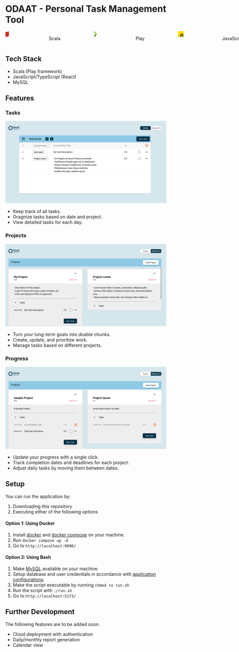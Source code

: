 # ODAAT - Personal Task Management Tool

<section style="display: flex !important; flex-direction: row; gap: 100px;">
    <img style="height:18px; padding-right: 5px; display: inline-flex;" src="./readme_images/scala.png" />
    <p style="padding-left: 20px; padding-right: 5px; display: inline-flex;">Scala</p>
    <img style="height:18px; " src="./readme_images/play.png" />
    <p style="padding-left: 20px; padding-right: 5px; display: inline-flex;">Play</p>
    <img style="height:18px; " src="./readme_images/js.png" />
    <p style="padding-left: 20px; padding-right: 5px; display: inline-flex;">JavaScript</p>
    <img style="height:18px; " src="./readme_images/ts.png" />
    <p style="padding-left: 20px; padding-right: 5px; display: inline-flex;">TypeScript</p>
    <img style="height:18px; " src="./readme_images/react.png" />
    <p style="padding-left: 20px; padding-right: 5px; display: inline-flex;">React</p>
    <img style="height:18px; " src="./readme_images/mysql.png" />
    <p style="padding-left: 20px; padding-right: 5px; display: inline-flex;">MySQL</p>
    <img style="height:18px; " src="./readme_images/docker.png" />
    <p style="padding-left: 20px; padding-right: 5px; display: inline-flex;">Docker</p>
</section>

## Tech Stack
- Scala (Play framework)
- JavaScript/TypeScript (React)
- MySQL

## Features

### Tasks
![Task Page](./readme_images/task.png)
- Keep track of all tasks.
- Oragnize tasks based on date and project.
- View detailed tasks for each day.

### Projects
![Project Page](./readme_images/project.png)
- Turn your long-term goals into doable chunks.
- Create, update, and prioritize work.
- Manage tasks based on different projects.

### Progress
![Progress Page](./readme_images/progress.png)
- Update your progress with a single click.
- Track completion dates and deadlines for each project.
- Adjust daily tasks by moving them between dates.

## Setup
You can run the application by:
1. Downloading this repository
2. Executing either of the following options

#### Option 1: Using Docker
1. Install [docker](https://docs.docker.com/engine/install/) and [docker compose](https://docs.docker.com/compose/install/) on your machine.
2. Run `docker compose up -d`
3. Go to `http://localhost:9090/`

#### Option 2: Using Bash
1. Make [MySQL](https://www.mysql.com/) available on your machine.
2. Setup database and user credentials in accordance with [application configurations](https://github.com/swunoo/odaat/blob/main/server/odaat-server/conf/application.conf).
3. Make the script executable by running `chmod +x run.sh`
4. Run the script with `./run.sh`
3. Go to `http://localhost:5173/`

## Further Development
The following features are to be added soon.
- Cloud deployment with authentication
- Daily/monthly report generation
- Calendar view
